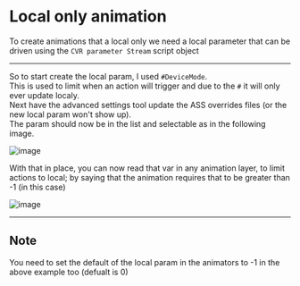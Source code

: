 # Local only animation  

To create animations that a local only we need a local parameter that can be driven using the `CVR parameter Stream` script object

---

So to start create the local param,  I used `#DeviceMode`.  
This is used to limit when an action will trigger and due to the `#` it will only ever update localy.  
Next have the advanced settings tool update the ASS overrides files (or the new local param won't show up).  
The param should now be in the list and selectable as in the following image.  
    
![image](https://user-images.githubusercontent.com/31048789/185802121-9bacb4d1-18c2-4284-af61-84bc55e7cd90.png)  
  
With that in place, you can now read that var in any animation layer, to limit actions to local; by saying that the animation requires that to be greater than -1 (in this case)  
   
![image](https://user-images.githubusercontent.com/31048789/185802245-5e7b2afa-7c2e-43a7-af73-aae3ec54033f.png)  
  
---
## Note  
 You need to set the default of the local param in the animators to -1 in the above example too (defualt is 0)
